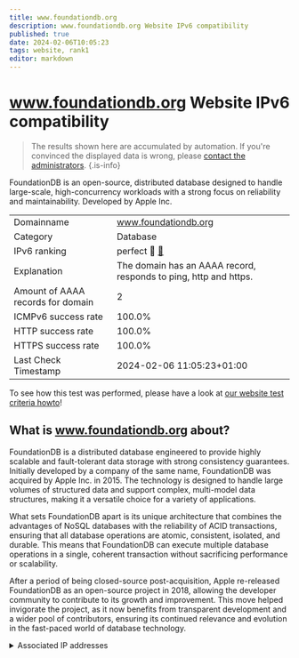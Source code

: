 ```yaml
---
title: www.foundationdb.org
description: www.foundationdb.org Website IPv6 compatibility
published: true
date: 2024-02-06T10:05:23
tags: website, rank1
editor: markdown
---
```


# www.foundationdb.org Website IPv6 compatibility

> The results shown here are accumulated by automation. If you're convinced the displayed data is wrong, please [contact the administrators](/howto/chat). 
{.is-info}

FoundationDB is an open-source, distributed database designed to handle large-scale, high-concurrency workloads with a strong focus on reliability and maintainability. Developed by Apple Inc.


|   |   |
| - | - |
| Domainname | www.foundationdb.org
| Category | Database |
| IPv6 ranking | perfect :1st_place_medal: [🔗](/howto/ranking) |
| Explanation | The domain has an AAAA record, responds to ping, http and https. |
| Amount of AAAA records for domain | 2 |
| ICMPv6 success rate | 100.0%|
| HTTP success rate | 100.0% |
| HTTPS success rate | 100.0% |
| Last Check Timestamp | 2024-02-06 11:05:23+01:00 |

To see how this test was performed, please have a look at [our website test criteria howto](/howto/testcriteria/website)!


## What is www.foundationdb.org about?
FoundationDB is a distributed database engineered to provide highly scalable and fault-tolerant data storage with strong consistency guarantees. Initially developed by a company of the same name, FoundationDB was acquired by Apple Inc. in 2015. The technology is designed to handle large volumes of structured data and support complex, multi-model data structures, making it a versatile choice for a variety of applications.

What sets FoundationDB apart is its unique architecture that combines the advantages of NoSQL databases with the reliability of ACID transactions, ensuring that all database operations are atomic, consistent, isolated, and durable. This means that FoundationDB can execute multiple database operations in a single, coherent transaction without sacrificing performance or scalability.

After a period of being closed-source post-acquisition, Apple re-released FoundationDB as an open-source project in 2018, allowing the developer community to contribute to its growth and improvement. This move helped invigorate the project, as it now benefits from transparent development and a wider pool of contributors, ensuring its continued relevance and evolution in the fast-paced world of database technology.



<details>
<summary>Associated IP addresses</summary>

2a01:b740:a1a:f100::2

2a01:b740:a1a:f000::1

</details>
